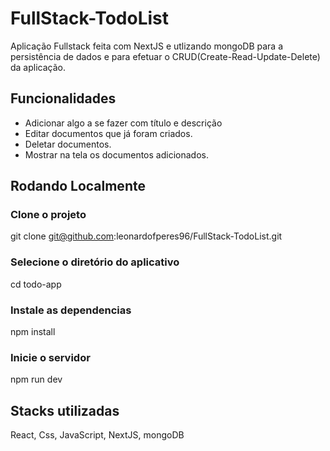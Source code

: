 # FullStack-TodoList

Aplicação Fullstack feita com NextJS e utlizando mongoDB para a persistência de dados e para efetuar o CRUD(Create-Read-Update-Delete) da aplicação.  

## Funcionalidades

- Adicionar algo a se fazer com título e descrição
- Editar documentos que já foram criados.
- Deletar documentos.
- Mostrar na tela os documentos adicionados. 

## Rodando Localmente

### Clone o projeto

git clone git@github.com:leonardofperes96/FullStack-TodoList.git

### Selecione o diretório do aplicativo
cd todo-app

### Instale as dependencias

npm install

### Inicie o servidor

npm run dev

## Stacks utilizadas

React, Css, JavaScript, NextJS, mongoDB


